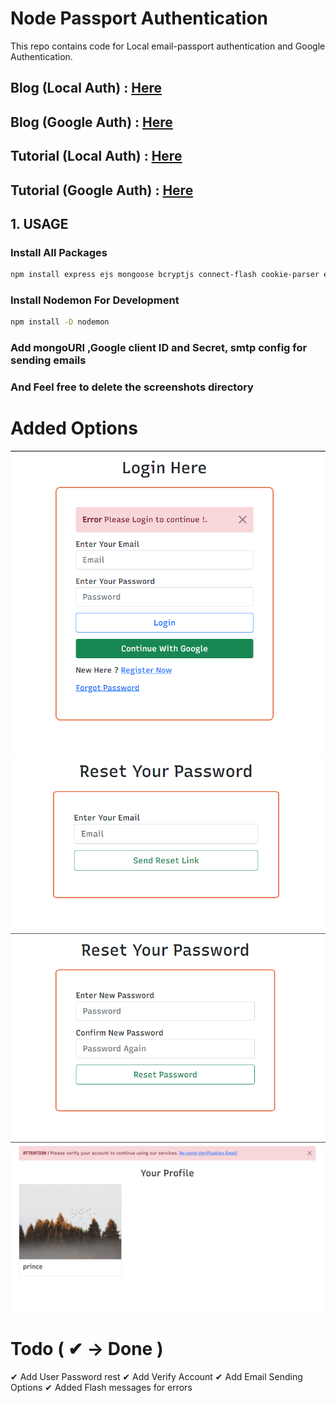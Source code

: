 # Node Passport Authentication

This repo contains code for Local email-passport authentication and Google Authentication.

## Blog (Local Auth) : [Here](https://desiprogrammer.com/blogs/node-express-passport-email-authentication)

## Blog (Google Auth) : [Here](https://desiprogrammer.com/blogs/nodejs-express-google-authentication)

## Tutorial (Local Auth) : [Here](https://www.youtube.com/watch?v=-ZxXS9gsWX4)

## Tutorial (Google Auth) : [Here](https://www.youtube.com/watch?v=d-IToO3gLrM)

## 1. USAGE

### Install All Packages

```bash
npm install express ejs mongoose bcryptjs connect-flash cookie-parser express-session csurf memorystore passport passport-local passport-google-oauth20 nodemailer
```

### Install Nodemon For Development

```bash
npm install -D nodemon
```

### Add mongoURI ,Google client ID and Secret, smtp config for sending emails 
### And Feel free to delete the screenshots directory

# Added Options

![Image1](screenshots/error_flash_on_accessing_unauthenticated_routes.png)
![Image2](screenshots/reset_password_added.png)
![Image3](screenshots/change_password_option.png)
![Image4](screenshots/alert_with_working_email_send.png)

# Todo ( ✔ -> Done )

✔ Add User Password rest
✔ Add Verify Account
✔ Add Email Sending Options
✔ Added Flash messages for errors


